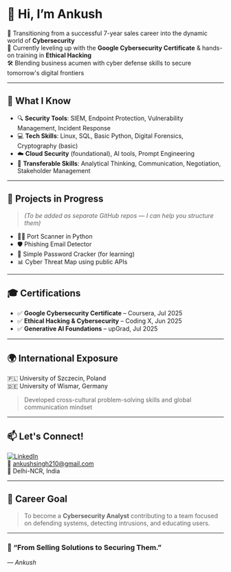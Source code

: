 # 👋 Hi, I’m Ankush

🚀 Transitioning from a successful 7-year sales career into the dynamic world of **Cybersecurity**  
🔐 Currently leveling up with the **Google Cybersecurity Certificate** & hands-on training in **Ethical Hacking**  
🛠️ Blending business acumen with cyber defense skills to secure tomorrow's digital frontiers

---

## 🧠 What I Know
- 🔍 **Security Tools**: SIEM, Endpoint Protection, Vulnerability Management, Incident Response
- 💻 **Tech Skills**: Linux, SQL, Basic Python, Digital Forensics, Cryptography (basic)
- ☁️ **Cloud Security** (foundational), AI tools, Prompt Engineering
- 🔄 **Transferable Skills**: Analytical Thinking, Communication, Negotiation, Stakeholder Management

---

## 🧪 Projects in Progress
> *(To be added as separate GitHub repos — I can help you structure them)*

- 🕵️‍♂️ Port Scanner in Python  
- 🛡️ Phishing Email Detector  
- 🔐 Simple Password Cracker (for learning)  
- 📊 Cyber Threat Map using public APIs

---

## 🎓 Certifications
- ✅ **Google Cybersecurity Certificate** – Coursera, Jul 2025  
- ✅ **Ethical Hacking & Cybersecurity** – Coding X, Jun 2025  
- ✅ **Generative AI Foundations** – upGrad, Jul 2025  

---

## 🌍 International Exposure
🇵🇱 University of Szczecin, Poland  
🇩🇪 University of Wismar, Germany  
> Developed cross-cultural problem-solving skills and global communication mindset

---

## 📫 Let's Connect!
[![LinkedIn](https://img.shields.io/badge/-LinkedIn-blue?logo=linkedin&style=flat)](https://linkedin.com/in/yourprofile)  
📧 ankushsingh210@gmail.com  
📍 Delhi-NCR, India  

---

## 🎯 Career Goal
> To become a **Cybersecurity Analyst** contributing to a team focused on defending systems, detecting intrusions, and educating users.

---

### 🔁 “From Selling Solutions to Securing Them.”  
*— Ankush*

<!--
**EthicalEdge2050/EthicalEdge2050** is a ✨ _special_ ✨ repository because its `README.md` (this file) appears on your GitHub profile.

Here are some ideas to get you started:

- 🔭 I’m currently working on ...
- 🌱 I’m currently learning ...
- 👯 I’m looking to collaborate on ...
- 🤔 I’m looking for help with ...
- 💬 Ask me about ...
- 📫 How to reach me: ...
- 😄 Pronouns: ...
- ⚡ Fun fact: ...
-->
